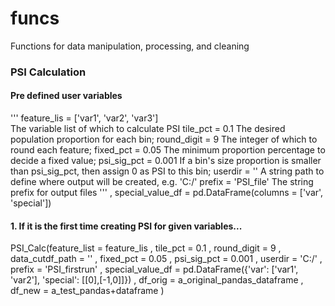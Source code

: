 # funcs
Functions for data manipulation, processing, and cleaning 

### PSI Calculation
#### Pre defined user variables 
'''
feature_lis = ['var1', 'var2', 'var3']\
  The variable list of which to calculate PSI
tile_pct = 0.1
  The desired population proportion for each bin;
round_digit = 9
  The integer of which to round each feature;
fixed_pct = 0.05
  The minimum proportion percentage to decide a fixed value;
psi_sig_pct = 0.001
  If a bin's size proportion is smaller than psi_sig_pct, then assign 0 as PSI to this bin;
userdir = ''
  A string path to define where output will be created, e.g. 'C:/'
prefix = 'PSI_file'
  The string prefix for output files
 '''
             , special_value_df = pd.DataFrame(columns = ['var', 'special'])


#### 1. If it is the first time creating PSI for given variables...

PSI_Calc(feature_list = feature_lis
             , tile_pct = 0.1
             , round_digit = 9
             , data_cutdf_path = ''
             , fixed_pct = 0.05
             , psi_sig_pct = 0.001
             , userdir = 'C:/'
             , prefix = 'PSI_firstrun'
             , special_value_df = pd.DataFrame({'var': ['var1', 'var2'], 'special': [[0],[-1,0]]})
             , df_orig = a_original_pandas_dataframe
             , df_new = a_test_pandas+dataframe
             )
             
